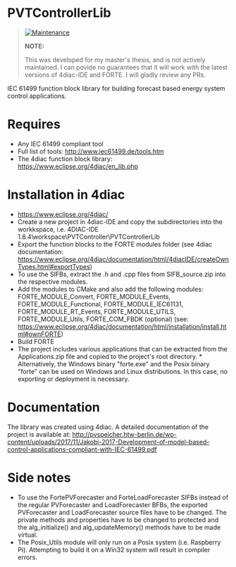 # PVTControllerLib

> [![Maintenance](https://img.shields.io/badge/Maintained%3F-no-red.svg)](https://bitbucket.org/lbesson/ansi-colors)
> 
> __NOTE:__
>
> This was developed for my master's thesis, and is not actively maintained.
> I can povide no guarantees that it will work with the latest versions of 4diac-IDE and FORTE.
> I will gladly review any PRs.


IEC 61499 function block library for building forecast based energy system control applications.
​
# Requires
* Any IEC 61499 compliant tool
* Full list of tools: http://www.iec61499.de/tools.htm
* The 4diac function block library: https://www.eclipse.org/4diac/en_lib.php

# Installation in 4diac
* https://www.eclipse.org/4diac/
* Create a new project in 4diac-IDE and copy the subdirectories into the workkspace, i.e.
  4DIAC-IDE 1.8.4\workspace\PVTController\PVTControllerLib
* Export the function blocks to the FORTE modules folder (see 4diac documentation: https://www.eclipse.org/4diac/documentation/html/4diacIDE/createOwnTypes.html#exportTypes)
* To use the SIFBs, extract the .h and .cpp files from SIFB_source.zip into the respective modules.
* Add the modules to CMake and also add the following modules:
  FORTE_MODULE_Convert, FORTE_MODULE_Events, FORTE_MODULE_Functional, FORTE_MODULE_IEC61131, FORTE_MODULE_RT_Events, FORTE_MODULE_UTILS, FORTE_MODULE_Utils,
  FORTE_COM_FBDK (optional)
  (see: https://www.eclipse.org/4diac/documentation/html/installation/install.html#ownFORTE)
* Build FORTE
* The project includes various applications that can be extracted from the Applications.zip file and copied to the project's root directory.
​* Alternatively, the Windows binary "forte.exe" and the Posix binary "forte" can be used on Windows and Linux distributions.
  In this case, no exporting or deployment is necessary.

# Documentation
The library was created using 4diac.
A detailed documentation of the project is available at: http://pvspeicher.htw-berlin.de/wp-content/uploads/2017/11/Jakobi-2017-Development-of-model-based-control-applications-compliant-with-IEC-61499.pdf

# Side notes
* To use the FortePVForecaster and ForteLoadForecaster SIFBs instead of the regular PVForecaster and LoadForecaster BFBs, the exported PVForecaster and LoadForecaster source files have to be changed.
  The private methods and properties have to be changed to protected and the alg_initialize() and alg_updateMemory() methods have to be made virtual.
* The Posix_Utils module will only run on a Posix system (i.e. Raspberry Pi). Attempting to build it on a Win32 system will result in compiler errors.
